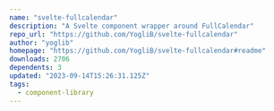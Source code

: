 ```yaml
---
name: "svelte-fullcalendar"
description: "A Svelte component wrapper around FullCalendar"
repo_url: "https://github.com/YogliB/svelte-fullcalendar"
author: "yoglib"
homepage: "https://github.com/YogliB/svelte-fullcalendar#readme"
downloads: 2706
dependents: 3
updated: "2023-09-14T15:26:31.125Z"
tags: 
  - component-library
---
```

